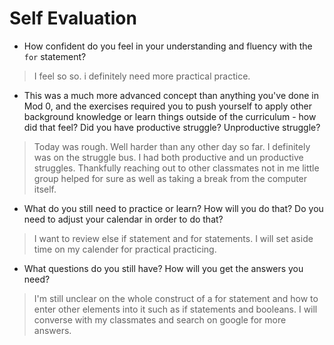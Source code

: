 # Self Evaluation

- How confident do you feel in your understanding and fluency with the `for` statement?
> I feel so so. i definitely need more practical practice.

- This was a much more advanced concept than anything you've done in Mod 0, and the exercises required you to push yourself to apply other background knowledge or learn things outside of the curriculum - how did that feel? Did you have productive struggle? Unproductive struggle?
>Today was rough. Well harder than any other day so far. I definitely was on the struggle bus. I had both productive and un productive struggles. Thankfully reaching out to other classmates not in me little group helped for sure as well as taking a break from the computer itself.

- What do you still need to practice or learn? How will you do that? Do you need to adjust your calendar in order to do that?
> I want to review else if statement and for statements. I will set aside time on my calender for practical practicing.

- What questions do you still have? How will you get the answers you need?
> I'm still unclear on the whole construct of a for statement and how to enter other elements into it such as if statements and booleans. I will converse with my classmates and search on google for more answers. 
